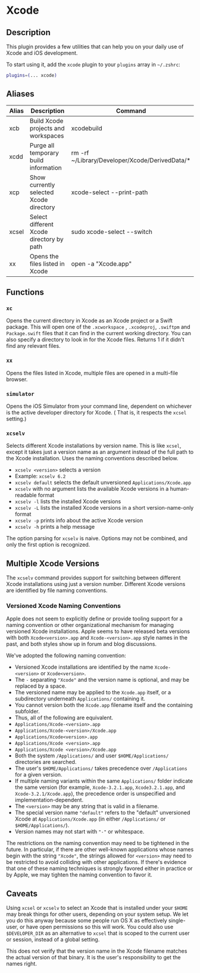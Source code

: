 # Xcode

## Description

This plugin provides a few utilities that can help you on your daily use of Xcode and iOS development.

To start using it, add the `xcode` plugin to your `plugins` array in `~/.zshrc`:

```zsh
plugins=(... xcode)
```

## Aliases

| Alias | Description                              | Command                                        |
|-------|------------------------------------------|------------------------------------------------|
| xcb   | Build Xcode projects and workspaces      | xcodebuild                                     |
| xcdd  | Purge all temporary build information    | rm -rf ~/Library/Developer/Xcode/DerivedData/* |
| xcp   | Show currently selected Xcode directory  | xcode-select --print-path                      |
| xcsel | Select different Xcode directory by path | sudo xcode-select --switch                     |
| xx    | Opens the files listed in Xcode          | open -a "Xcode.app"                            |

## Functions

### `xc`

Opens the current directory in Xcode as an Xcode project or a Swift package. This will open one of the `.xcworkspace`
, `.xcodeproj`, `.swiftpm` and `Package.swift` files that it can find in the current working directory. You can also
specify a directory to look in for the Xcode files. Returns 1 if it didn't find any relevant files.

### `xx`

Opens the files listed in Xcode, multiple files are opened in a multi-file browser.

### `simulator`

Opens the iOS Simulator from your command line, dependent on whichever is the active developer directory for Xcode. (
That is, it respects the `xcsel` setting.)

### `xcselv`

Selects different Xcode installations by version name. This is like `xcsel`, except it takes just a version name as an
argument instead of the full path to the Xcode installation. Uses the naming conventions described below.

* `xcselv <version>` selects a version
* Example: `xcselv 6.2`
* `xcselv default` selects the default unversioned `Applications/Xcode.app`
* `xcselv` with no argument lists the available Xcode versions in a human-readable format
* `xcselv -l` lists the installed Xcode versions
* `xcselv -L` lists the installed Xcode versions in a short version-name-only format
* `xcselv -p` prints info about the active Xcode version
* `xcselv -h` prints a help message

The option parsing for `xcselv` is naive. Options may not be combined, and only the first option is recognized.

## Multiple Xcode Versions

The `xcselv` command provides support for switching between different Xcode installations using just a version number.
Different Xcode versions are identified by file naming conventions.

### Versioned Xcode Naming Conventions

Apple does not seem to explicitly define or provide tooling support for a naming convention or other organizational
mechanism for managing versioned Xcode installations. Apple seems to have released beta versions with
both `Xcode<version>.app` and `Xcode-<version>.app` style names in the past, and both styles show up in forum and blog
discussions.

We've adopted the following naming convention:

* Versioned Xcode installations are identified by the name `Xcode-<version>` or `Xcode<version>`.
* The `-` separating `"Xcode"` and the version name is optional, and may be replaced by a space.
* The versioned name may be applied to the `Xcode.app` itself, or a subdirectory underneath `Applications/` containing
  it.
* You cannot version both the `Xcode.app` filename itself and the containing subfolder.
* Thus, all of the following are equivalent.
* `Applications/Xcode-<version>.app`
* `Applications/Xcode-<version>/Xcode.app`
* `Applications/Xcode<version>.app`
* `Applications/Xcode <version>.app`
* `Applications/Xcode <version>/Xcode.app`
* Both the system `/Applications/` and user `$HOME/Applications/` directories are searched.
* The user's `$HOME/Applications/` takes precedence over `/Applications` for a given version.
* If multiple naming variants within the same `Applications/` folder indicate the same version (for
  example, `Xcode-3.2.1.app`, `Xcode3.2.1.app`, and `Xcode-3.2.1/Xcode.app`), the precedence order is unspecified and
  implementation-dependent.
* The `<version>` may be any string that is valid in a filename.
* The special version name `"default"` refers to the "default" unversioned Xcode at `Applications/Xcode.app` (in
  either `/Applications/` or `$HOME/Applications/`).
* Version names may not start with ``"-"`` or whitespace.

The restrictions on the naming convention may need to be tightened in the future. In particular, if there are other
well-known applications whose names begin with the string `"Xcode"`, the strings allowed for `<version>` may need to be
restricted to avoid colliding with other applications. If there's evidence that one of these naming techniques is
strongly favored either in practice or by Apple, we may tighten the naming convention to favor it.

## Caveats

Using `xcsel` or `xcselv` to select an Xcode that is installed under your `$HOME` may break things for other users,
depending on your system setup. We let you do this anyway because some people run OS X as effectively single-user, or
have open permissions so this will work. You could also use `$DEVELOPER_DIR` as an alternative to `xcsel` that is scoped
to the current user or session, instead of a global setting.

This does not verify that the version name in the Xcode filename matches the actual version of that binary. It is the
user's responsibility to get the names right.

